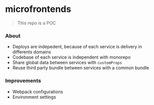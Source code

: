 # microfrontends

> This repo is a POC

### About

- Deploys are indepedent, because of each service is delivery in differents domains
- Codebase of each service is independent with monorepo
- Share global data between services with `customProps`
- Reuse third party bundle between services with a common bundle

### Improvements

- Webpack configurations
- Environment settings
